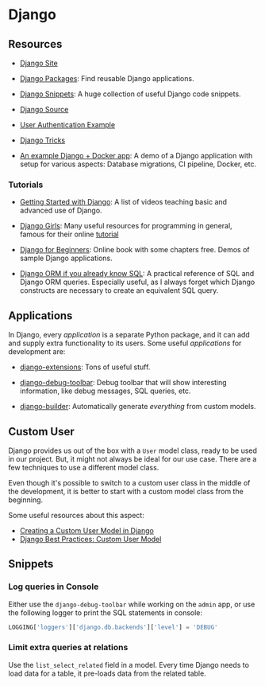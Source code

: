 Django
======

Resources
---------

 - [Django Site](https://www.djangoproject.com/)

 - [Django Packages](https://www.djangopackages.com/):
   Find reusable Django applications.

 - [Django Snippets](https://djangosnippets.org/):
   A huge collection of useful Django code snippets.

 - [Django Source](https://github.com/django/django)

 - [User Authentication Example][auth-example]

 - [Django Tricks](https://www.djangotricks.com/tricks/)

- [An example Django + Docker app](https://github.com/nickjj/docker-django-example):
  A demo of a Django application with setup for various aspects:  Database migrations,
  CI pipeline, Docker, etc.


[auth-example]:	http://blog.narenarya.in/right-way-django-authentication.html


### Tutorials

 - [Getting Started with Django](http://www.gettingstartedwithdjango.com/):
   A list of videos teaching basic and advanced use of Django.

 - [Django Girls](https://djangogirls.org/):
   Many useful resources for programming in general, famous for their online
   [tutorial](http://tutorial.djangogirls.org/)

 - [Django for Beginners](http://djangoforbeginners.com/):
   Online book with some chapters free.  Demos of sample Django applications.

 - [Django ORM if you already know SQL](https://dev.to/amitness/django-orm-if-you-already-know-sql-k80):
   A practical reference of SQL and Django ORM queries.  Especially useful,
   as I always forget which Django constructs are necessary to create
   an equivalent SQL query.


Applications
------------

In Django, every _application_ is a separate Python package, and it can add and
supply extra functionality to its users.  Some useful _applications_ for
development are:

 - [django-extensions](https://github.com/django-extensions/django-extensions):
   Tons of useful stuff.

 - [django-debug-toolbar](https://github.com/jazzband/django-debug-toolbar):
   Debug toolbar that will show interesting information, like debug messages,
   SQL queries, etc.

 - [django-builder](https://github.com/mmcardle/django_builder):
   Automatically generate *everything* from custom models.


Custom User
-----------

Django provides us out of the box with a `User` model class, ready to be used in
our project.  But, it might not always be ideal for our use case.  There are a
few techniques to use a different model class.

Even though it's possible to switch to a custom user class in the middle of the
development, it is better to start with a custom model class from the beginning.

Some useful resources about this aspect:

 - [Creating a Custom User Model in Django](https://testdriven.io/blog/django-custom-user-model/)
 - [Django Best Practices: Custom User Model](https://learndjango.com/tutorials/django-custom-user-model)

Snippets
--------

### Log queries in Console

Either use the `django-debug-toolbar` while working on the `admin` app,
or use the following logger to print the SQL statements in console:

```python
LOGGING['loggers']['django.db.backends']['level'] = 'DEBUG'
```

### Limit extra queries at relations

Use the `list_select_related` field in a model.  Every time Django needs
to load data for a table, it pre-loads data from the related table.
